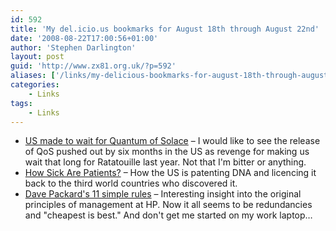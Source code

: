 ```yaml
---
id: 592
title: 'My del.icio.us bookmarks for August 18th through August 22nd'
date: '2008-08-22T17:00:56+01:00'
author: 'Stephen Darlington'
layout: post
guid: 'http://www.zx81.org.uk/?p=592'
aliases: ['/links/my-delicious-bookmarks-for-august-18th-through-august-22nd.html']
categories:
    - Links
tags:
    - Links
---
```


- [US made to wait for Quantum of Solace](http://www.theregister.co.uk/2008/08/22/bond_release_date/) – I would like to see the release of QoS pushed out by six months in the US as revenge for making us wait that long for Ratatouille last year. Not that I'm bitter or anything.
- [How Sick Are Patients?](http://opendotdotdot.blogspot.com/2008/08/how-sick-are-patents-ask-indonesia.html) – How the US is patenting DNA and licencing it back to the third world countries who discovered it.
- [Dave Packard's 11 simple rules](http://www.hp.com/retiree/history/founders/packard/11rules.html) – Interesting insight into the original principles of management at HP. Now it all seems to be redundancies and "cheapest is best." And don't get me started on my work laptop…